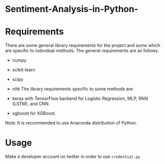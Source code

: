 # Sentiment-Analysis-in-Python-
# Requirements
There are some general library requirements for the project and some which are specific to individual methods. The general requirements are as follows.

- numpy
- scikit-learn
- scipy
- nltk
The library requirements specific to some methods are:

- keras with TensorFlow backend for Logistic Regression, MLP, RNN (LSTM), and CNN.
- xgboost for XGBoost.

Note: It is recommended to use Anaconda distribution of Python.

# Usage
Make a developer account on twitter in order to use `credential.py`
